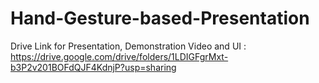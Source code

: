 # Hand-Gesture-based-Presentation

Drive Link for Presentation, Demonstration Video and UI : https://drive.google.com/drive/folders/1LDIGFgrMxt-b3P2v201BOFdQJF4KdnjP?usp=sharing
